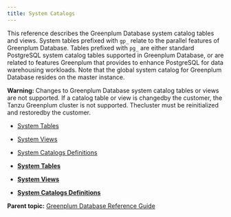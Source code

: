 ```yaml
---
title: System Catalogs 
---
```


This reference describes the Greenplum Database system catalog tables and views. System tables prefixed with `gp_` relate to the parallel features of Greenplum Database. Tables prefixed with `pg_` are either standard PostgreSQL system catalog tables supported in Greenplum Database, or are related to features Greenplum that provides to enhance PostgreSQL for data warehousing workloads. Note that the global system catalog for Greenplum Database resides on the master instance.

**Warning:** Changes to Greenplum Database system catalog tables or views are not supported. If a catalog table or view is changedby the customer, the Tanzu Greenplum cluster is not supported. Thecluster must be reinitialized and restoredby the customer.

-   [System Tables](catalog_ref-tables.html)
-   [System Views](catalog_ref-views.html)
-   [System Catalogs Definitions](catalog_ref-html.html)

-   **[System Tables](../system_catalogs/catalog_ref-tables.html)**  

-   **[System Views](../system_catalogs/catalog_ref-views.html)**  

-   **[System Catalogs Definitions](../system_catalogs/catalog_ref-html.html)**  


**Parent topic:** [Greenplum Database Reference Guide](../ref_guide.html)

